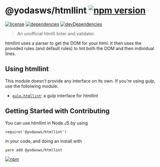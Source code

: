 \@yodasws/htmllint [![npm version](http://img.shields.io/npm/v/@yodasws/htmllint.svg?style=flat-square)](https://npmjs.org/package/@yodasws/htmllint)
==================

[![license](http://img.shields.io/npm/l/@yodasws/htmllint.svg?style=flat-square)](https://npmjs.org/package/@yodasws/htmllint)
[![dependencies](http://img.shields.io/david/yodasws/htmllint.svg?style=flat-square)](https://david-dm.org/yodasws/htmllint)
[![devDependencies](http://img.shields.io/david/dev/yodasws/htmllint.svg?style=flat-square)](https://david-dm.org/yodasws/htmllint)

> An unofficial html5 linter and validator.

htmllint uses a parser to get the DOM for your html. It then uses the provided rules (and default rules) to lint both the DOM and then individual lines.

Using htmllint
--------------
This module doesn't provide any interface on its own. If you're using gulp, use the folloiwing module:
* [`gulp-htmllint`](https://github.com/yodasws/gulp-html-lint): a gulp interface for htmllint

Getting Started with Contributing
---------------
You can use htmllint in Node.JS by using
```
require('@yodasws/htmllint')
```
in your code, and doing an install with
```
yarn add @yodasws/htmllint
```

[![npm](https://nodei.co/npm/@yodasws/htmllint.png)](https://npmjs.org/package/@yodasws/htmllint)
